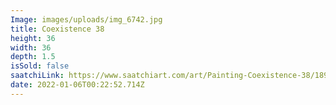 ```yaml
---
Image: images/uploads/img_6742.jpg
title: Coexistence 38
height: 36
width: 36
depth: 1.5
isSold: false
saatchiLink: https://www.saatchiart.com/art/Painting-Coexistence-38/189576/6810149/view
date: 2022-01-06T00:22:52.714Z
---
```

